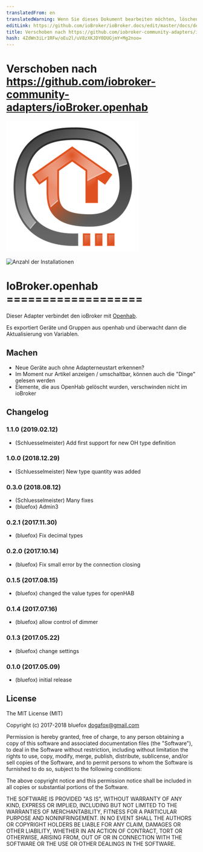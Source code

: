 ```yaml
---
translatedFrom: en
translatedWarning: Wenn Sie dieses Dokument bearbeiten möchten, löschen Sie bitte das Feld "translationsFrom". Andernfalls wird dieses Dokument automatisch erneut übersetzt
editLink: https://github.com/ioBroker/ioBroker.docs/edit/master/docs/de/adapterref/iobroker.openhab/README.md
title: Verschoben nach https://github.com/iobroker-community-adapters/ioBroker.openhab
hash: 4ZdWn3iLr1RFw/oEu2l/uV8zXKJDY0DUGjmY+Mg2noo=
---
```

# Verschoben nach https://github.com/iobroker-community-adapters/ioBroker.openhab
![Logo](../../../en/adapterref/iobroker.openhab/admin/openhab.png)

![Anzahl der Installationen](http://iobroker.live/badges/openhab-stable.svg)

# IoBroker.openhab ===================
Dieser Adapter verbindet den ioBroker mit [Openhab](http://openhab.org/).

Es exportiert Geräte und Gruppen aus openhab und überwacht dann die Aktualisierung von Variablen.

## Machen
- Neue Geräte auch ohne Adapterneustart erkennen?
- Im Moment nur Artikel anzeigen / umschaltbar, können auch die "Dinge" gelesen werden
- Elemente, die aus OpenHab gelöscht wurden, verschwinden nicht im ioBroker

## Changelog
### 1.1.0 (2019.02.12)
* (Schluesselmeister) Add first support for new OH type definition

### 1.0.0 (2018.12.29)
* (Schluesselmeister) New type quantity was added

### 0.3.0 (2018.08.12)
* (Schluesselmeister) Many fixes
* (bluefox) Admin3

### 0.2.1 (2017.11.30)
* (bluefox) Fix decimal types

### 0.2.0 (2017.10.14)
* (bluefox) Fix small error by the connection closing

### 0.1.5 (2017.08.15)
* (bluefox) changed the value types for openHAB

### 0.1.4 (2017.07.16)
* (bluefox) allow control of dimmer

### 0.1.3 (2017.05.22)
* (bluefox) change settings

### 0.1.0 (2017.05.09)
* (bluefox) initial release

## License
The MIT License (MIT)

Copyright (c) 2017-2018 bluefox <dogafox@gmail.com>

Permission is hereby granted, free of charge, to any person obtaining a copy
of this software and associated documentation files (the "Software"), to deal
in the Software without restriction, including without limitation the rights
to use, copy, modify, merge, publish, distribute, sublicense, and/or sell
copies of the Software, and to permit persons to whom the Software is
furnished to do so, subject to the following conditions:

The above copyright notice and this permission notice shall be included in
all copies or substantial portions of the Software.

THE SOFTWARE IS PROVIDED "AS IS", WITHOUT WARRANTY OF ANY KIND, EXPRESS OR
IMPLIED, INCLUDING BUT NOT LIMITED TO THE WARRANTIES OF MERCHANTABILITY,
FITNESS FOR A PARTICULAR PURPOSE AND NONINFRINGEMENT. IN NO EVENT SHALL THE
AUTHORS OR COPYRIGHT HOLDERS BE LIABLE FOR ANY CLAIM, DAMAGES OR OTHER
LIABILITY, WHETHER IN AN ACTION OF CONTRACT, TORT OR OTHERWISE, ARISING FROM,
OUT OF OR IN CONNECTION WITH THE SOFTWARE OR THE USE OR OTHER DEALINGS IN
THE SOFTWARE.